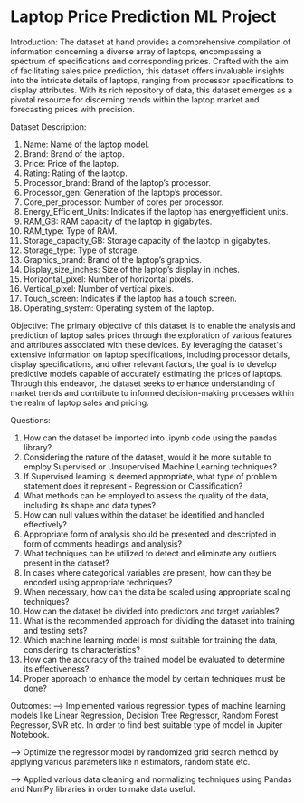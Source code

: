 # Laptop Price Prediction ML Project
Introduction:
The dataset at hand provides a comprehensive compilation of information concerning a diverse array of laptops, encompassing a spectrum of specifications and corresponding prices. Crafted with the aim of facilitating sales price prediction, this dataset offers invaluable insights into the intricate details of laptops, ranging from processor specifications to display attributes. With its rich repository of data, this dataset emerges as a pivotal resource for discerning trends within the laptop market and forecasting prices with precision.

Dataset Description:
1. Name: Name of the laptop model.
2. Brand: Brand of the laptop.
3. Price: Price of the laptop.
4. Rating: Rating of the laptop.
5. Processor_brand: Brand of the laptop’s processor.
6. Processor_gen: Generation of the laptop’s processor.
7. Core_per_processor: Number of cores per processor.
8. Energy_Efficient_Units: Indicates if the laptop has energyefficient units.
9. RAM_GB: RAM capacity of the laptop in gigabytes.
10. RAM_type: Type of RAM.
11. Storage_capacity_GB: Storage capacity of the laptop in gigabytes.
12. Storage_type: Type of storage.
13. Graphics_brand: Brand of the laptop’s graphics.
14. Display_size_inches: Size of the laptop’s display in inches.
15. Horizontal_pixel: Number of horizontal pixels.
16. Vertical_pixel: Number of vertical pixels.
17. Touch_screen: Indicates if the laptop has a touch screen.
18. Operating_system: Operating system of the laptop.

Objective:
The primary objective of this dataset is to enable the analysis and prediction of laptop sales prices through the exploration of various features and attributes associated with these devices. By leveraging the dataset's extensive information on laptop specifications, including processor details, display specifications, and other relevant factors, the goal is to develop predictive models capable of accurately estimating the prices of laptops. Through this endeavor, the dataset seeks to enhance understanding of market trends and contribute to informed decision-making processes within the realm of laptop sales and pricing.

Questions:
1. How can the dataset be imported into .ipynb code using the pandas library?
2. Considering the nature of the dataset, would it be more suitable to employ Supervised or Unsupervised Machine Learning techniques?
3. If Supervised learning is deemed appropriate, what type of problem statement does it represent - Regression or Classification?
4. What methods can be employed to assess the quality of the data, including its shape and data types?
5. How can null values within the dataset be identified and handled effectively?
6. Appropriate form of analysis should be presented and descripted in form of comments headings and analysis?
7. What techniques can be utilized to detect and eliminate any outliers present in the dataset?
8. In cases where categorical variables are present, how can they be encoded using appropriate techniques?
9. When necessary, how can the data be scaled using appropriate scaling techniques?
10. How can the dataset be divided into predictors and target variables?
11. What is the recommended approach for dividing the dataset into training and testing sets?
12. Which machine learning model is most suitable for training the data, considering its characteristics?
13. How can the accuracy of the trained model be evaluated to determine its effectiveness?
14. Proper approach to enhance the model by certain techniques must be done?

Outcomes:
--> Implemented various regression types of machine learning models like Linear Regression, Decision Tree Regressor, Random Forest Regressor, SVR etc. In order to find best suitable type of model in Jupiter Notebook.


--> Optimize the regressor model by randomized grid search method by applying various parameters like n estimators, random state etc.


--> Applied various data cleaning and normalizing techniques using Pandas and NumPy libraries in order to make data useful.
